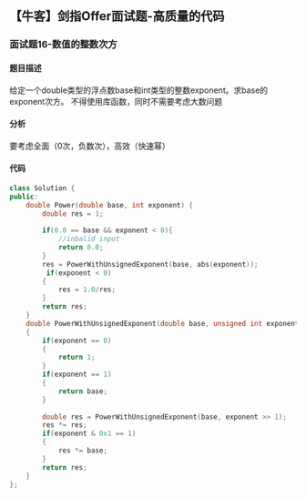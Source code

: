 ## 【牛客】剑指Offer面试题-高质量的代码

### 面试题16-数值的整数次方

#### 题目描述

给定一个double类型的浮点数base和int类型的整数exponent。求base的exponent次方。
不得使用库函数，同时不需要考虑大数问题

#### 分析

要考虑全面（0次，负数次），高效（快速幂）

#### 代码

```c++
class Solution {
public:
    double Power(double base, int exponent) {
    	double res = 1;
        
        if(0.0 == base && exponent < 0){
            //inbalid input
            return 0.0;
        }
        res = PowerWithUnsignedExponent(base, abs(exponent));
         if(exponent < 0)
        {
            res = 1.0/res;
        }
        return res;
    }
    double PowerWithUnsignedExponent(double base, unsigned int exponent)
    {
        if(exponent == 0)
        {
            return 1;
        }
        if(exponent == 1)
        {
            return base;
        }
        
        double res = PowerWithUnsignedExponent(base, exponent >> 1);
        res *= res;
        if(exponent & 0x1 == 1)
        {
            res *= base;
        }
        return res;
    }
};
```